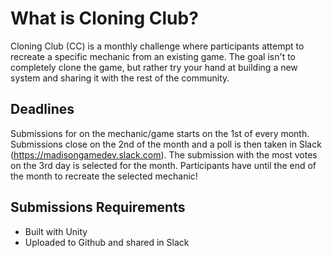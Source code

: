 # What is Cloning Club?
Cloning Club (CC) is a monthly challenge where participants attempt to recreate a specific mechanic from an existing game. The goal isn't to completely clone the game, but rather try your hand at building a new system and sharing it with the rest of the community. 

## Deadlines
Submissions for on the mechanic/game starts on the 1st of every month. Submissions close on the 2nd of the month and a poll is then taken in Slack (https://madisongamedev.slack.com). The submission with the most votes on the 3rd day is selected for the month. Participants have until the end of the month to recreate the selected mechanic!

## Submissions Requirements
* Built with Unity
* Uploaded to Github and shared in Slack


